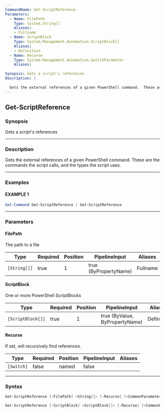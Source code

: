 ```yaml
---
CommandName: Get-ScriptReference
Parameters: 
  - Name: FilePath
    Type: System.String[]
    Aliases: 
    - Fullname
  - Name: ScriptBlock
    Type: System.Management.Automation.ScriptBlock[]
    Aliases: 
    - Definition
  - Name: Recurse
    Type: System.Management.Automation.SwitchParameter
    Aliases: 
    
Synopsis: Gets a script's references
Description: |
  
  Gets the external references of a given PowerShell command.  These are the commands the script calls, and the types the script uses.
---
```



Get-ScriptReference
-------------------




### Synopsis
Gets a script's references



---


### Description

Gets the external references of a given PowerShell command.  These are the commands the script calls, and the types the script uses.



---


### Examples
#### EXAMPLE 1
```PowerShell
Get-Command Get-ScriptReference | Get-ScriptReference
```



---


### Parameters
#### **FilePath**

The path to a file






|Type        |Required|Position|PipelineInput        |Aliases |
|------------|--------|--------|---------------------|--------|
|`[String[]]`|true    |1       |true (ByPropertyName)|Fullname|



#### **ScriptBlock**

One or more PowerShell ScriptBlocks






|Type             |Required|Position|PipelineInput                 |Aliases   |
|-----------------|--------|--------|------------------------------|----------|
|`[ScriptBlock[]]`|true    |1       |true (ByValue, ByPropertyName)|Definition|



#### **Recurse**

If set, will recursively find references.






|Type      |Required|Position|PipelineInput|Aliases|
|----------|--------|--------|-------------|-------|
|`[Switch]`|false   |named   |false        |





---


### Syntax
```PowerShell
Get-ScriptReference [-FilePath] <String[]> [-Recurse] [<CommonParameters>]
```
```PowerShell
Get-ScriptReference [-ScriptBlock] <ScriptBlock[]> [-Recurse] [<CommonParameters>]
```
